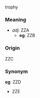 trophy
### Meaning
+ _adj_: ZZA
    + __eg__: ZZB

### Origin

ZZC

### Synonym

__eg__: ZZD

+ ZZE


